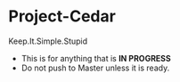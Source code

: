 # Project-Cedar
 Keep.It.Simple.Stupid
- This is for anything that is **IN PROGRESS**
- Do not push to Master unless it is ready. 
